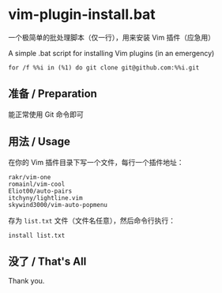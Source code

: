 # vim-plugin-install.bat

一个极简单的批处理脚本（仅一行），用来安装 Vim 插件（应急用）

A simple .bat script for installing Vim plugins (in an emergency)

```
for /f %%i in (%1) do git clone git@github.com:%%i.git
```

## 准备 / Preparation

能正常使用 Git 命令即可

## 用法 / Usage

在你的 Vim 插件目录下写一个文件，每行一个插件地址：

```
rakr/vim-one
romainl/vim-cool
Eliot00/auto-pairs
itchyny/lightline.vim
skywind3000/vim-auto-popmenu
```

存为 `list.txt` 文件（文件名任意），然后命令行执行：

```
install list.txt
```

## 没了 / That's All

Thank you.
